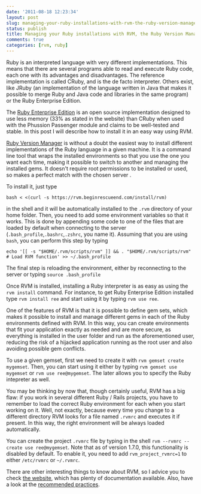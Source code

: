 ```yaml
---
date: '2011-08-18 12:23:34'
layout: post
slug: managing-your-ruby-installations-with-rvm-the-ruby-version-manager
status: publish
title: Managing your Ruby installations with RVM, the Ruby Version Manager
comments: true
categories: [rvm, ruby]
---
```


Ruby is an interpreted language with very different
implementations. This means that there are several programs able to
read and execute Ruby code, each one with its advantages and
disadvantages. The reference implementation is called CRuby, and is
the de facto interpreter. Others exist, like JRuby (an implementation
of the language written in Java that makes it possible to merge Ruby
and Java code and libraries in the same program) or the Ruby
Enterprise Edition.

The [Ruby Enterprise Edition](http://rubyenterpriseedition.com/) is an
open source implementation designed to use less memory (33% as stated
in the website) than CRuby when used with the Phussion Passenger
module and claims to be well-tested and stable. In this post I will
describe how to install it in an easy way using RVM.

[Ruby Version Manager](http://rvm.beginrescueend.com) is without a
doubt the easiest way to install different implementations of the Ruby
language in a given machine. It is a command line tool that wraps the
installed environments so that you use the one you want each time,
making it possible to switch to another and managing the installed
gems. It doesn't require root permissions to be installed or used, so
makes a perfect match with the chosen server .

To install it, just type

```shell
bash < <(curl -s https://rvm.beginrescueend.com/install/rvm)
```

in the shell and it will be automatically installed to the `.rvm`
directory of your home folder. Then, you need to add some environment
variables so that it works. This is done by appending some code to one
of the files that are loaded by default when connecting to the server
(`.bash_profile`,`.bashrc`,`.zshrc`, you name it). Assuming that you
are using `bash`, you can perform this step by typing

```shell
echo '[[ -s "$HOME/.rvm/scripts/rvm" ]] && . "$HOME/.rvm/scripts/rvm" # Load RVM function' >> ~/.bash_profile
```

The final step is reloading the environment, either by reconnecting to
the server or typing `source .bash_profile`

Once RVM is installed, installing a Ruby interpreter is as easy as
using the `rvm install` command. For instance, to get Ruby Enterprise
Edition installed type `rvm install ree` and start using it by typing
`rvm use ree`.

One of the features of RVM is that it is possible to define gem sets,
which makes it possible to install and manage different gems in each
of the Ruby environments defined with RVM. In this way, you can create
environments that fit your application exactly as needed and are more
secure, as everything is installed in the user folder and run as the
aforementioned user, reducing the risk of a hijacked application
running as the root user and also avoiding possible gem conflicts.

To use a given gemset, first we need to create it with `rvm gemset
create mygemset`. Then, you can start using it either by typing `rvm
gemset use mygemset` or `rvm use ree@mygemset`. The later allows you
to specify the Ruby intepreter as well.

You may be thinking by now that, though certainly useful, RVM has a
big flaw: if you work in several different Ruby / Rails projects, you
have to remember to load the correct Ruby environment for each when
you start working on it. Well, not exactly, because every time you
change to a different directory RVM looks for a file named `.rvmrc`
and executes it if present. In this way, the right environment will be
always loaded automatically.

You can create the project `.rvmrc` file by typing in the shell `rvm
--rvmrc --create use ree@mygemset`. Note that as of version 1.7.0,
this functionality is disabled by default. To enable it, you need to
add `rvm_project_rvmrc=1` to either `/etc/rvmrc` or `~/.rvmrc`.

There are other interesting things to know about RVM, so I advice you
to check [the website](https://rvm.beginrescueend.com), which has
plenty of documentation available. Also, have a look at the
[recommended practices](https://rvm.beginrescueend.com/rvm/best-practices/).
